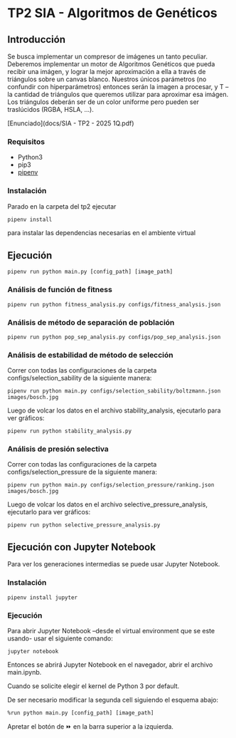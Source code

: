
# TP2 SIA - Algoritmos de Genéticos

## Introducción

Se busca implementar un compresor de imágenes un tanto peculiar. Deberemos implementar
un motor de Algoritmos Genéticos que pueda recibir una imágen, y lograr la mejor
aproximación a ella a través de triángulos sobre un canvas blanco.
Nuestros únicos parámetros (no confundir con hiperparámetros) entonces serán la imagen a
procesar, y T – la cantidad de triángulos que queremos utilizar para aproximar esa imágen.
Los triángulos deberán ser de un color uniforme pero pueden ser traslúcidos (RGBA, HSLA,
…).

[Enunciado](docs/SIA - TP2 - 2025 1Q.pdf)

### Requisitos

- Python3
- pip3
- [pipenv](https://pypi.org/project/pipenv/)

### Instalación

Parado en la carpeta del tp2 ejecutar

```sh
pipenv install
```

para instalar las dependencias necesarias en el ambiente virtual

## Ejecución

```
pipenv run python main.py [config_path] [image_path]
```

### Análisis de función de fitness

```
pipenv run python fitness_analysis.py configs/fitness_analysis.json
```

### Análisis de método de separación de población

```
pipenv run python pop_sep_analysis.py configs/pop_sep_analysis.json
```

### Análisis de estabilidad de método de selección
Correr con todas las configuraciones de la carpeta configs/selection_sability de la siguiente manera:
```
pipenv run python main.py configs/selection_sability/boltzmann.json images/bosch.jpg
```
Luego de volcar los datos en el archivo stability_analysis, ejecutarlo para ver gráficos:
```
pipenv run python stability_analysis.py
```

### Análisis de presión selectiva
Correr con todas las configuraciones de la carpeta configs/selection_pressure de la siguiente manera:
```
pipenv run python main.py configs/selection_pressure/ranking.json images/bosch.jpg
```
Luego de volcar los datos en el archivo selective_pressure_analysis, ejecutarlo para ver gráficos:
```
pipenv run python selective_pressure_analysis.py
```

## Ejecución con Jupyter Notebook

Para ver los generaciones intermedias se puede usar Jupyter Notebook.

### Instalación

```
pipenv install jupyter
```

### Ejecución

Para abrir Jupyter Notebook –desde el virtual environment que se este usando- usar el siguiente comando:

```
jupyter notebook
```

Entonces se abrirá Jupyter Notebook en el navegador, abrir el archivo main.ipynb. 

Cuando se solicite elegir el kernel de Python 3 por default. 

De ser necesario modificar la segunda cell siguiendo el esquema abajo:

```
%run python main.py [config_path] [image_path]
```

Apretar el botón de :fast_forward: en la barra superior a la izquierda.